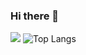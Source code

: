 ### Hi there 👋 

![](https://github-readme-activity-graph.cyclic.app/graph?username=MapleLeave-Sea&theme=dracula)
![Top Langs](https://github-readme-stats.vercel.app/api/top-langs/?username=MapleLeave-Sea&layout=compact&theme=tokyonight)

<!--
**MapleLeave-Sea/MapleLeave-Sea** is a ✨ _special_ ✨ repository because its `README.md` (this file) appears on your GitHub profile.

Here are some ideas to get you started:

- 🔭 I’m currently working on ...
- 🌱 I’m currently learning ...
- 👯 I’m looking to collaborate on ...
- 🤔 I’m looking for help with ...
- 💬 Ask me about ...
- 📫 How to reach me: ...
- 😄 Pronouns: ...
- ⚡ Fun fact: ...
-->
